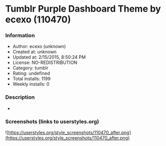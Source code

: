 # Tumblr Purple Dashboard Theme by ecexo (110470)

### Information
- Author: ecexo (unknown)
- Created at: unknown
- Updated at: 2/15/2015, 8:50:24 PM
- License: NO-REDISTRIBUTION
- Category: tumblr
- Rating: undefined
- Total installs: 1199
- Weekly installs: 0


### Description
*


### Screenshots (links to userstyles.org)
![https://userstyles.org/style_screenshots/110470_after.png](https://userstyles.org/style_screenshots/110470_after.png)


